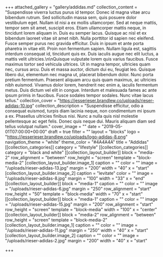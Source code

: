 +++
attached_gallery = "gallery/addidas.md"
collection_content = "Suspendisse viverra luctus purus id tempor. Donec id magna vitae arcu bibendum rutrum. Sed sollicitudin massa sem, quis posuere dolor vestibulum eget. Nullam id nisi a ex mollis ullamcorper. Sed at neque mattis, tempor sem sit amet, suscipit eros. Etiam ullamcorper mattis neque, in tincidunt lorem aliquam in. Duis eu semper lacus. Quisque ac nisl et ex bibendum laoreet vitae sit amet nibh. Nulla porttitor id sapien nec eleifend. Fusce semper purus nec gravida efficitur. Duis in ipsum et ante porta pharetra in vitae elit. Proin non fermentum sapien. Nullam ligula est, sagittis interdum consequat id, tincidunt quis ex. Duis iaculis augue nec elit luctus, a mattis velit ultricies.\n\nQuisque vulputate lorem quis varius faucibus. Fusce maximus tortor sed vehicula ultrices. Ut in magna tempor, ultricies quam nec, cursus arcu. Duis et massa auctor, dictum dui eu, feugiat leo. Quisque libero dui, elementum nec magna ut, placerat bibendum dolor. Nunc porta pretium fermentum. Praesent aliquam arcu quis quam maximus, ac ultricies nibh euismod. Vivamus dolor lorem, hendrerit nec enim a, iaculis fermentum metus. Duis dictum vel elit in congue. Interdum et malesuada fames ac ante ipsum primis in faucibus. Fusce sodales tempor sodales. Nunc vitae lacus tellus."
collection_cover = "https://jesserieser.brandlew.co/uploads/rieser-adidas-10.jpg"
collection_description = "Suspendisse efficitur, odio a consequat euismod, turpis diam lacinia neque, non condimentum mi ipsum a ex. Phasellus ultricies finibus nisi. Nunc a nulla quis nisl molestie pellentesque ac eget felis. Donec quis neque dui. Mauris aliquam diam sed tellus volutpat nullam."
cover_image = ""
date = "2019-05-01T07:00:00+00:00"
draft = true
filter = ""
layout = "blocks"
logo = "https://jesserieser.brandlew.co/uploads/logo-adidas-8.png"
navigation_theme = "white"
theme_color = "#4A4A4A"
title = "Addidas"
[[collection_categories]]
category = "lifestyle"
[[collection_categories]]
category = "black and white"
[[collection_layout_builder]]
block = "media-2"
row_alignment = "between"
row_height = "screen"
template = "block-media-2"
[collection_layout_builder.image_1]
caption = ""
color = ""
image = "/uploads/rieser-adidas-13.jpg"
margin = "200"
width = "40"
x = "start"
[collection_layout_builder.image_2]
caption = "levitate"
color = ""
image = "/uploads/rieser-adidas-8.jpg"
margin = "100"
width = "33"
x = "end"
[[collection_layout_builder]]
block = "media-1"
caption = ""
color = ""
image = "/uploads/rieser-adidas-6.jpg"
margin = "250"
row_alignment = "start"
row_height = "50"
template = "block-media"
width = "70"
x = "start"
[[collection_layout_builder]]
block = "media-1"
caption = ""
color = ""
image = "/uploads/rieser-adidas-15.jpg"
margin = "200"
row_alignment = "start"
row_height = "screen"
template = "block-media"
width = "100"
x = "center"
[[collection_layout_builder]]
block = "media-2"
row_alignment = "between"
row_height = "screen"
template = "block-media-2"
[collection_layout_builder.image_1]
caption = ""
color = ""
image = "/uploads/rieser-adidas-11.jpg"
margin = "250"
width = "40"
x = "start"
[collection_layout_builder.image_2]
caption = ""
color = ""
image = "/uploads/rieser-adidas-2.jpg"
margin = "200"
width = "40"
x = "start"

+++
